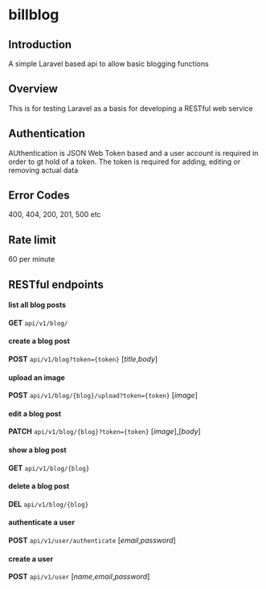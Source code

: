 # billblog

## Introduction
A simple Laravel based api to allow basic blogging functions

## Overview
This is for testing Laravel as a basis for developing a RESTful web service

## Authentication
AUthentication is JSON Web Token based and a user account is required in order to gt hold of a token. The token is required for adding, editing or removing actual data

## Error Codes
400, 404, 200, 201, 500 etc

## Rate limit
60 per minute

## RESTful endpoints

#### list all blog posts
**GET** `api/v1/blog/`

#### create a blog post
**POST** `api/v1/blog?token={token}`
[_title_,_body_]

#### upload an image
**POST** `api/v1/blog/{blog}/upload?token={token}`
[_image_]

#### edit a blog post
**PATCH** `api/v1/blog/{blog}?token={token}`
[_image_],[_body_]

#### show a blog post
**GET** `api/v1/blog/{blog}`

#### delete a blog post
**DEL** `api/v1/blog/{blog}`

#### authenticate a user
**POST** `api/v1/user/authenticate`
[_email_,_password_]

#### create a user
**POST** `api/v1/user`
[_name_,_email_,_password_]


